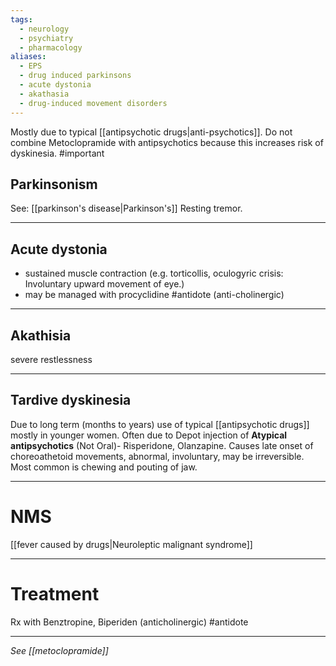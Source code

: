 ```yaml
---
tags:
  - neurology
  - psychiatry
  - pharmacology
aliases:
  - EPS
  - drug induced parkinsons
  - acute dystonia
  - akathasia
  - drug-induced movement disorders
---
```


Mostly due to typical [[antipsychotic drugs|anti-psychotics]]. 
Do not combine Metoclopramide with antipsychotics because this increases risk of dyskinesia. #important 

## Parkinsonism
See: [[parkinson's disease|Parkinson's]]
Resting tremor. 

---
## Acute dystonia
- sustained muscle contraction (e.g. torticollis, oculogyric crisis: Involuntary upward movement of eye.)
- may be managed with procyclidine #antidote (anti-cholinergic)
---
## Akathisia
severe restlessness

---
## Tardive dyskinesia
Due to long term (months to years) use of typical [[antipsychotic drugs]] mostly in younger women. 
Often due to Depot injection of **Atypical antipsychotics** (Not Oral)- Risperidone, Olanzapine. 
Causes late onset of choreoathetoid movements, abnormal, involuntary, may be irreversible. Most common is chewing and pouting of jaw. 

---
# NMS
[[fever caused by drugs|Neuroleptic malignant syndrome]]

---
# Treatment
Rx with Benztropine, Biperiden (anticholinergic) #antidote

---
*See [[metoclopramide]]*
